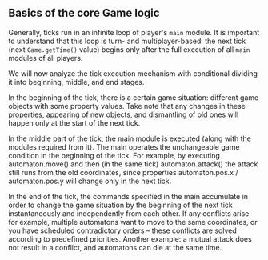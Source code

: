 ## Basics of the core Game logic 

Generally, ticks run in an infinite loop of player's `main` module. It is important to understand that this loop is turn- and multiplayer-based: the next tick (next `Game.getTime()` value) begins only after the full execution of all `main` modules of all players.


We will now analyze the tick execution mechanism with conditional dividing it into beginning, middle, and end stages.

In the beginning of the tick, there is a certain game situation: different game objects with some property values. Take note that any changes in these properties, appearing of new objects, and dismantling of old ones will happen only at the start of the next tick.

In the middle part of the tick, the main module is executed (along with the modules required from it). The main operates the unchangeable game condition in the beginning of the tick. For example, by executing automaton.move() and then (in the same tick) automaton.attack() the attack still runs from the old coordinates, since properties automaton.pos.x / automaton.pos.y will change only in the next tick.

In the end of the tick, the commands specified in the main accumulate in order to change the game situation by the beginning of the next tick instantaneously and independently from each other. If any conflicts arise – for example, multiple automatons want to move to the same coordinates, or you have scheduled contradictory orders – these conflicts are solved according to predefined priorities. Another example: a mutual attack does not result in a conflict, and automatons can die at the same time.